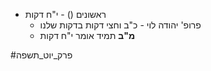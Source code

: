 * ראשונים () - י"ח דקות
	* פרופ' יהודה לוי - כ"ב וחצי דקות בדקות שלנו
	* **מ"ב** תמיד אומר י"ח דקות

#פרק_יוט_תשפה